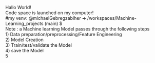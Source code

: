 Hallo World!  
Code space is launched on my computer!  
#my venv: @michaelGebregzabiher ➜ /workspaces/Machine-Learning_projects (main) $  
Note : a Machine learning Model passes through the following steps  
    1) Data preparation/preprocessing/Feature Engineering  
    2) Model Creation  
    3) Train/test/validate the Model  
    4) save the Model  
    5